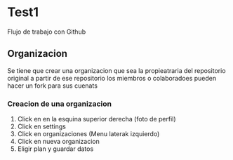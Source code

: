 # Test1
Flujo de trabajo con Github

## Organizacion

Se tiene que crear una  organizacion que sea la propieatraria del repositorio original a partir de ese repositorio los miembros o colaboradoes pueden hacer un fork para sus cuenats

### Creacion de una organizacion 

1. Click en en la esquina superior derecha (foto de perfil)
2. Click en settings 
3. Click en organizaciones (Menu laterak izquierdo)
4. Click en nueva organizacion 
5. Eligir plan y guardar datos